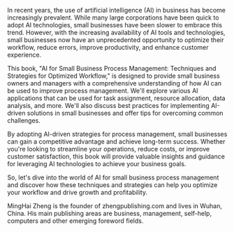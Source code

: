 
In recent years, the use of artificial intelligence (AI) in business has become increasingly prevalent. While many large corporations have been quick to adopt AI technologies, small businesses have been slower to embrace this trend. However, with the increasing availability of AI tools and technologies, small businesses now have an unprecedented opportunity to optimize their workflow, reduce errors, improve productivity, and enhance customer experience.

This book, "AI for Small Business Process Management: Techniques and Strategies for Optimized Workflow," is designed to provide small business owners and managers with a comprehensive understanding of how AI can be used to improve process management. We'll explore various AI applications that can be used for task assignment, resource allocation, data analysis, and more. We'll also discuss best practices for implementing AI-driven solutions in small businesses and offer tips for overcoming common challenges.

By adopting AI-driven strategies for process management, small businesses can gain a competitive advantage and achieve long-term success. Whether you're looking to streamline your operations, reduce costs, or improve customer satisfaction, this book will provide valuable insights and guidance for leveraging AI technologies to achieve your business goals.

So, let's dive into the world of AI for small business process management and discover how these techniques and strategies can help you optimize your workflow and drive growth and profitability.

MingHai Zheng is the founder of zhengpublishing.com and lives in Wuhan, China. His main publishing areas are business, management, self-help, computers and other emerging foreword fields.
